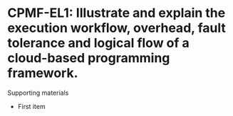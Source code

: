 # CPMF-EL1:  	Illustrate and explain the execution workflow, overhead, fault tolerance and logical flow of a cloud-based programming framework. 	 

Supporting materials

* First item